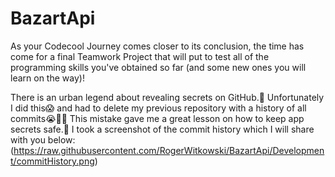 # BazartApi
As your Codecool Journey comes closer to its conclusion, the time has come for a final Teamwork Project that will put to test all of the programming skills you've obtained so far (and some new ones you will learn on the way)!

There is an urban legend about revealing secrets on GitHub.😬
Unfortunately I did this😱 and had to delete my previous repository with a history of all commits😭🤦‍♂️
This mistake gave me a great lesson on how to keep app secrets safe.💪
I took a screenshot of the commit history which I will share with you below:
(https://raw.githubusercontent.com/RogerWitkowski/BazartApi/Development/commitHistory.png)
